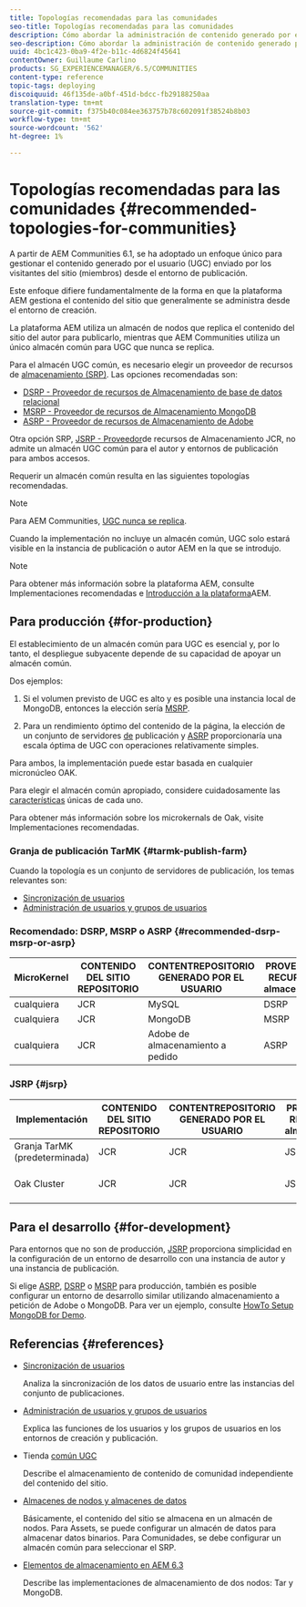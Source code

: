 ```yaml
---
title: Topologías recomendadas para las comunidades
seo-title: Topologías recomendadas para las comunidades
description: Cómo abordar la administración de contenido generado por el usuario (UGC)
seo-description: Cómo abordar la administración de contenido generado por el usuario (UGC)
uuid: 4bc1c423-0ba9-4f2e-b11c-4d6824f45641
contentOwner: Guillaume Carlino
products: SG_EXPERIENCEMANAGER/6.5/COMMUNITIES
content-type: reference
topic-tags: deploying
discoiquuid: 46f135de-a0bf-451d-bdcc-fb29188250aa
translation-type: tm+mt
source-git-commit: f375b40c084ee363757b78c602091f38524b8b03
workflow-type: tm+mt
source-wordcount: '562'
ht-degree: 1%

---
```



# Topologías recomendadas para las comunidades {#recommended-topologies-for-communities}

A partir de AEM Communities 6.1, se ha adoptado un enfoque único para gestionar el contenido generado por el usuario (UGC) enviado por los visitantes del sitio (miembros) desde el entorno de publicación.

Este enfoque difiere fundamentalmente de la forma en que la plataforma AEM gestiona el contenido del sitio que generalmente se administra desde el entorno de creación.

La plataforma AEM utiliza un almacén de nodos que replica el contenido del sitio del autor para publicarlo, mientras que AEM Communities utiliza un único almacén común para UGC que nunca se replica.

Para el almacén UGC común, es necesario elegir un proveedor de recursos de [almacenamiento (SRP)](working-with-srp.md). Las opciones recomendadas son:

* [DSRP - Proveedor de recursos de Almacenamiento de base de datos relacional](dsrp.md)
* [MSRP - Proveedor de recursos de Almacenamiento MongoDB](msrp.md)
* [ASRP - Proveedor de recursos de Almacenamiento de Adobe](asrp.md)

Otra opción SRP, [JSRP - Proveedor](jsrp.md)de recursos de Almacenamiento JCR, no admite un almacén UGC común para el autor y entornos de publicación para ambos accesos.

Requerir un almacén común resulta en las siguientes topologías recomendadas.

>[!NOTE]
>
>Para AEM Communities, [UGC nunca se replica](working-with-srp.md#ugc-never-replicated).
>
>Cuando la implementación no incluye un almacén [](working-with-srp.md)común, UGC solo estará visible en la instancia de publicación o autor AEM en la que se introdujo.


>[!NOTE]
>
>Para obtener más información sobre la plataforma AEM, consulte Implementaciones [](../../help/sites-deploying/recommended-deploys.md) recomendadas e [Introducción a la plataforma](../../help/sites-deploying/data-store-config.md)AEM.

## Para producción {#for-production}

El establecimiento de un almacén común para UGC es esencial y, por lo tanto, el despliegue subyacente depende de su capacidad de apoyar un almacén común.

Dos ejemplos:

1. Si el volumen previsto de UGC es alto y es posible una instancia local de MongoDB, entonces la elección sería [MSRP](msrp.md).

1. Para un rendimiento óptimo del contenido de la página, la elección de un conjunto de servidores [de](../../help/sites-deploying/recommended-deploys.md#tarmk-farm) publicación y [ASRP](asrp.md) proporcionaría una escala óptima de UGC con operaciones relativamente simples.

Para ambos, la implementación puede estar basada en cualquier micronúcleo OAK.

Para elegir el almacén común apropiado, considere cuidadosamente las [características](working-with-srp.md#characteristics-of-srp-options) únicas de cada uno.

Para obtener más información sobre los microkernals de Oak, visite Implementaciones [](../../help/sites-deploying/recommended-deploys.md)recomendadas.

### Granja de publicación TarMK {#tarmk-publish-farm}

Cuando la topología es un conjunto de servidores de publicación, los temas relevantes son:

* [Sincronización de usuarios](sync.md)
* [Administración de usuarios y grupos de usuarios](users.md)

### Recomendado: DSRP, MSRP o ASRP {#recommended-dsrp-msrp-or-asrp}

| MicroKernel | CONTENIDO DEL SITIO REPOSITORIO | CONTENTREPOSITORIO GENERADO POR EL USUARIO | PROVEEDOR DE RECURSOS DE almacenamiento | CONSERVACIÓN COMÚN |
|-------------|------------------------|----------------------------------|---------------------------|---------------|
| cualquiera | JCR | MySQL | DSRP | Sí |
| cualquiera | JCR | MongoDB | MSRP | Sí |
| cualquiera | JCR | Adobe de almacenamiento a pedido | ASRP | Sí |

### JSRP {#jsrp}


| Implementación | CONTENIDO DEL SITIO REPOSITORIO | CONTENTREPOSITORIO GENERADO POR EL USUARIO | PROVEEDOR DE RECURSOS DE almacenamiento | CONSERVACIÓN COMÚN |
|----------------------|------------------------|----------------------------------|---------------------------|---------------------------------|
| Granja TarMK (predeterminada) | JCR | JCR | JSRP | No |
| Oak Cluster | JCR | JCR | JSRP | Solo para entorno de publicación |

## Para el desarrollo {#for-development}

Para entornos que no son de producción, [JSRP](jsrp.md) proporciona simplicidad en la configuración de un entorno de desarrollo con una instancia de autor y una instancia de publicación.

Si elige [ASRP](asrp.md), [DSRP](dsrp.md) o [MSRP](msrp.md) para producción, también es posible configurar un entorno de desarrollo similar utilizando almacenamiento a petición de Adobe o MongoDB. Para ver un ejemplo, consulte [HowTo Setup MongoDB for Demo](demo-mongo.md).

## Referencias {#references}

* [Sincronización de usuarios](sync.md)

   Analiza la sincronización de los datos de usuario entre las instancias del conjunto de publicaciones.

* [Administración de usuarios y grupos de usuarios](users.md)

   Explica las funciones de los usuarios y los grupos de usuarios en los entornos de creación y publicación.

* Tienda [común UGC](working-with-srp.md)

   Describe el almacenamiento de contenido de comunidad independiente del contenido del sitio.

* [Almacenes de nodos y almacenes de datos](../../help/sites-deploying/data-store-config.md)

   Básicamente, el contenido del sitio se almacena en un almacén de nodos. Para Assets, se puede configurar un almacén de datos para almacenar datos binarios. Para Comunidades, se debe configurar un almacén común para seleccionar el SRP.

* [Elementos de almacenamiento en AEM 6.3](../../help/sites-deploying/storage-elements-in-aem-6.md)

   Describe las implementaciones de almacenamiento de dos nodos: Tar y MongoDB.

